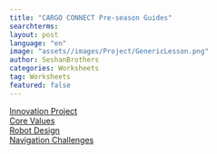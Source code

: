 ```yaml
---
title: "CARGO CONNECT Pre-season Guides"
searchterms:
layout: post
language: "en"
image: "assets//images/Project/GenericLesson.png"
author: SeshanBrothers
categories: Worksheets
tag: Worksheets
featured: false
---
```


<a href="/translations/en-us/Worksheets/2021PreSeasonIP.pdf">Innovation Project</a> <br>
<a href="/translations/en-us/Worksheets/2021PreSeasonCV.pdf">Core Values</a><br>
<a href="/translations/en-us/Worksheets/2021PreSeasonRD.pdf">Robot Design</a><br>
<a href="/translations/en-us/Worksheets/2021PreSeasonNavigationChallenges.pdf">Navigation Challenges</a>
